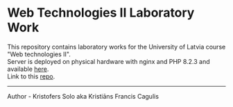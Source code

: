 # Web Technologies II Laboratory Work

This repository contains laboratory works for the University of Latvia course "Web technologies II".  
Server is deployed on physical hardware with nginx and PHP 8.2.3 and available [here](https://lab.kristofers.xyz).  
Link to this [repo](https://github.com/kristoferssolo/Web-Technologies-II-Lab).  


---
Author - Kristofers Solo aka Kristiāns Francis Cagulis
